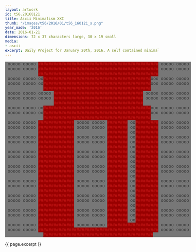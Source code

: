 ```yaml
---
layout: artwork
id: t56.20160121
title: Ascii Minimalism XXI
thumb: "/images/t56/2016/01/t56_160121_s.png"
year_made: '2016'
date: 2016-01-21
dimensions: 72 x 37 characters large, 30 x 19 small
media:
- ascii
excerpt: Daily Project for January 20th, 2016. A self contained minimalist ascii artwork. Fonts and css styles are allowed and included on page. Adapts to mobile and laptop breakpoints.
---
```


<style>
  pre {
    color: #333333;
    background-color: #777777;
    font-family: Courier,monospace;
    font-size: .875rem;
    line-height: 1rem;
    padding: 0;
    overflow: hidden;
  }
  pre .alt-1 {
    background-color: #990000;
    color: #D11D1D;
  }

  @media screen and (max-width: 600px) {
    .ascii-large {
      display: none;
    }
    pre {
      width: 16.25rem;
    }
  }
  @media screen and (min-width: 600px){
    .ascii-small {
      display: none;
    }
    pre {
      width: 38.25rem;
    }
  }
</style>

<pre class="ascii-large">
 ooooo ooooo <span class="alt-1">###############################################</span> ooooo ooooo
 ooooo ooooo <span class="alt-1">###############################################</span> ooooo ooooo
             <span class="alt-1">###############################################</span>
 ooooo ooooo oo<span class="alt-1">##########################################</span>ooo ooooo ooooo
 ooooo ooooo oo<span class="alt-1">##########################################</span>ooo ooooo ooooo
               <span class="alt-1">##########################################</span>
 ooooo ooooo ooooo <span class="alt-1">###################################</span> ooooo ooooo ooooo
 ooooo ooooo ooooo <span class="alt-1">###################################</span> ooooo ooooo ooooo
                   <span class="alt-1">###################################</span>
 ooooo ooooo oo<span class="alt-1">##########################################</span>ooo ooooo ooooo
 ooooo ooooo oo<span class="alt-1">##########################################</span>ooo ooooo ooooo
               <span class="alt-1">##########################################</span>
 ooooo ooooo <span class="alt-1">##############</span> ooooo ooooo <span class="alt-1">########</span> oo<span class="alt-1">#########</span> ooooo ooooo
 ooooo ooooo <span class="alt-1">##############</span> ooooo ooooo <span class="alt-1">########</span> oo<span class="alt-1">#########</span> ooooo ooooo
             <span class="alt-1">##############</span>             <span class="alt-1">########</span> oo<span class="alt-1">#########</span>
 ooooo ooooo <span class="alt-1">##############</span> ooooo ooooo <span class="alt-1">########</span> oo<span class="alt-1">#########</span> ooooo ooooo
 ooooo ooooo <span class="alt-1">##############</span> ooooo ooooo <span class="alt-1">########</span> oo<span class="alt-1">#########</span> ooooo ooooo
             <span class="alt-1">##############</span>             <span class="alt-1">########</span> oo<span class="alt-1">#########</span>
 ooooo ooooo <span class="alt-1">##############</span> ooooo ooooo <span class="alt-1">########</span> oo<span class="alt-1">#########</span> ooooo ooooo
 ooooo ooooo <span class="alt-1">##############</span> ooooo ooooo <span class="alt-1">########</span> oo<span class="alt-1">#########</span> ooooo ooooo
             <span class="alt-1">##############</span>             <span class="alt-1">########</span> oo<span class="alt-1">#########</span>
 ooooo ooooo <span class="alt-1">##############</span> ooooo ooooo <span class="alt-1">########</span> oo<span class="alt-1">#########</span> ooooo ooooo
 ooooo ooooo <span class="alt-1">##############</span> ooooo ooooo <span class="alt-1">########</span> oo<span class="alt-1">#########</span> ooooo ooooo
             <span class="alt-1">##############</span>             <span class="alt-1">########</span> oo<span class="alt-1">#########</span>
 ooooo ooooo <span class="alt-1">##############</span> ooooo ooooo <span class="alt-1">########</span> oo<span class="alt-1">#########</span> ooooo ooooo
 ooooo ooooo <span class="alt-1">##############</span> ooooo ooooo <span class="alt-1">########</span> oo<span class="alt-1">#########</span> ooooo ooooo
             <span class="alt-1">##############</span>             <span class="alt-1">########</span> oo<span class="alt-1">#########</span>
 ooooo ooooo <span class="alt-1">##############</span> ooooo ooooo <span class="alt-1">########</span> oo<span class="alt-1">#########</span> ooooo ooooo
 ooooo ooooo <span class="alt-1">##############</span> ooooo ooooo <span class="alt-1">########</span> oo<span class="alt-1">#########</span> ooooo ooooo
             <span class="alt-1">##############</span>             <span class="alt-1">########</span> oo<span class="alt-1">#########</span>
 ooooo ooooo <span class="alt-1">##############</span> ooooo ooooo <span class="alt-1">########</span> oo<span class="alt-1">#########</span> ooooo ooooo
 ooooo ooooo <span class="alt-1">##############</span> ooooo ooooo <span class="alt-1">########</span> oo<span class="alt-1">#########</span> ooooo ooooo
             <span class="alt-1">##############</span>             <span class="alt-1">########</span> oo<span class="alt-1">#########</span>
 ooooo ooooo <span class="alt-1">##############</span> ooooo ooooo <span class="alt-1">####################</span> ooooo ooooo
 ooooo ooooo <span class="alt-1">###############################################</span> ooooo ooooo
               <span class="alt-1">###########################################</span>
</pre>

<pre class="ascii-small">
 oo <span class="alt-1">#######################</span> oo
 oo <span class="alt-1">#######################</span> oo
    <span class="alt-1">#######################</span>
 oo ooooo <span class="alt-1">###########</span> ooooo oo
 oo ooooo <span class="alt-1">###########</span> ooooo oo
          <span class="alt-1">###########</span>
 oo oo<span class="alt-1">##################</span>ooo oo
 oo oo<span class="alt-1">##################</span>ooo oo
      <span class="alt-1">##################</span>
 oo <span class="alt-1">########</span>ooo oo<span class="alt-1">###</span> o<span class="alt-1">####</span> oo
 oo <span class="alt-1">########</span>ooo oo<span class="alt-1">###</span> o<span class="alt-1">####</span> oo
    <span class="alt-1">########</span>      <span class="alt-1">###</span>  <span class="alt-1">####</span>
 oo <span class="alt-1">########</span>ooo oo<span class="alt-1">###</span> o<span class="alt-1">####</span> oo
 oo <span class="alt-1">########</span>ooo oo<span class="alt-1">###</span> o<span class="alt-1">####</span> oo
    <span class="alt-1">########</span>      <span class="alt-1">###</span>  <span class="alt-1">####</span>
 oo <span class="alt-1">########</span>ooo oo<span class="alt-1">###</span> o<span class="alt-1">####</span> oo
 oo <span class="alt-1">#######################</span> oo
      <span class="alt-1">###################</span>
</pre>

{{ page.excerpt }}
